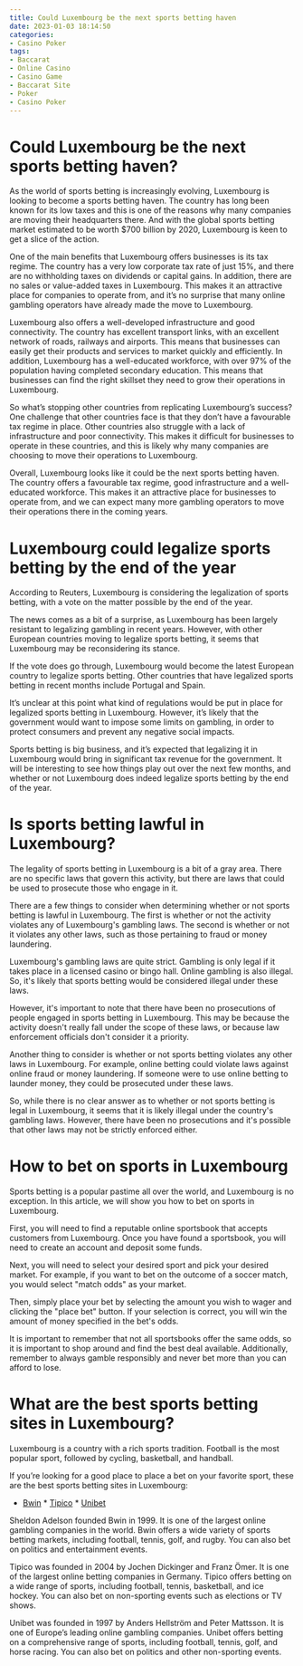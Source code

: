 ```yaml
---
title: Could Luxembourg be the next sports betting haven
date: 2023-01-03 18:14:50
categories:
- Casino Poker
tags:
- Baccarat
- Online Casino
- Casino Game
- Baccarat Site
- Poker
- Casino Poker
---
```



#  Could Luxembourg be the next sports betting haven?

As the world of sports betting is increasingly evolving, Luxembourg is looking to become a sports betting haven. The country has long been known for its low taxes and this is one of the reasons why many companies are moving their headquarters there. And with the global sports betting market estimated to be worth $700 billion by 2020, Luxembourg is keen to get a slice of the action.

One of the main benefits that Luxembourg offers businesses is its tax regime. The country has a very low corporate tax rate of just 15%, and there are no withholding taxes on dividends or capital gains. In addition, there are no sales or value-added taxes in Luxembourg. This makes it an attractive place for companies to operate from, and it’s no surprise that many online gambling operators have already made the move to Luxembourg.

Luxembourg also offers a well-developed infrastructure and good connectivity. The country has excellent transport links, with an excellent network of roads, railways and airports. This means that businesses can easily get their products and services to market quickly and efficiently. In addition, Luxembourg has a well-educated workforce, with over 97% of the population having completed secondary education. This means that businesses can find the right skillset they need to grow their operations in Luxembourg.

So what’s stopping other countries from replicating Luxembourg’s success? One challenge that other countries face is that they don’t have a favourable tax regime in place. Other countries also struggle with a lack of infrastructure and poor connectivity. This makes it difficult for businesses to operate in these countries, and this is likely why many companies are choosing to move their operations to Luxembourg.

Overall, Luxembourg looks like it could be the next sports betting haven. The country offers a favourable tax regime, good infrastructure and a well-educated workforce. This makes it an attractive place for businesses to operate from, and we can expect many more gambling operators to move their operations there in the coming years.

#  Luxembourg could legalize sports betting by the end of the year

According to Reuters, Luxembourg is considering the legalization of sports betting, with a vote on the matter possible by the end of the year.

The news comes as a bit of a surprise, as Luxembourg has been largely resistant to legalizing gambling in recent years. However, with other European countries moving to legalize sports betting, it seems that Luxembourg may be reconsidering its stance.

If the vote does go through, Luxembourg would become the latest European country to legalize sports betting. Other countries that have legalized sports betting in recent months include Portugal and Spain.

It’s unclear at this point what kind of regulations would be put in place for legalized sports betting in Luxembourg. However, it’s likely that the government would want to impose some limits on gambling, in order to protect consumers and prevent any negative social impacts.

Sports betting is big business, and it’s expected that legalizing it in Luxembourg would bring in significant tax revenue for the government. It will be interesting to see how things play out over the next few months, and whether or not Luxembourg does indeed legalize sports betting by the end of the year.

#  Is sports betting lawful in Luxembourg?

The legality of sports betting in Luxembourg is a bit of a gray area. There are no specific laws that govern this activity, but there are laws that could be used to prosecute those who engage in it.

There are a few things to consider when determining whether or not sports betting is lawful in Luxembourg. The first is whether or not the activity violates any of Luxembourg's gambling laws. The second is whether or not it violates any other laws, such as those pertaining to fraud or money laundering.

Luxembourg's gambling laws are quite strict. Gambling is only legal if it takes place in a licensed casino or bingo hall. Online gambling is also illegal. So, it's likely that sports betting would be considered illegal under these laws.

However, it's important to note that there have been no prosecutions of people engaged in sports betting in Luxembourg. This may be because the activity doesn't really fall under the scope of these laws, or because law enforcement officials don't consider it a priority.

Another thing to consider is whether or not sports betting violates any other laws in Luxembourg. For example, online betting could violate laws against online fraud or money laundering. If someone were to use online betting to launder money, they could be prosecuted under these laws.

So, while there is no clear answer as to whether or not sports betting is legal in Luxembourg, it seems that it is likely illegal under the country's gambling laws. However, there have been no prosecutions and it's possible that other laws may not be strictly enforced either.

#  How to bet on sports in Luxembourg

Sports betting is a popular pastime all over the world, and Luxembourg is no exception. In this article, we will show you how to bet on sports in Luxembourg.

First, you will need to find a reputable online sportsbook that accepts customers from Luxembourg. Once you have found a sportsbook, you will need to create an account and deposit some funds.

Next, you will need to select your desired sport and pick your desired market. For example, if you want to bet on the outcome of a soccer match, you would select "match odds" as your market.

Then, simply place your bet by selecting the amount you wish to wager and clicking the "place bet" button. If your selection is correct, you will win the amount of money specified in the bet's odds.

It is important to remember that not all sportsbooks offer the same odds, so it is important to shop around and find the best deal available. Additionally, remember to always gamble responsibly and never bet more than you can afford to lose.

#  What are the best sports betting sites in Luxembourg?

Luxembourg is a country with a rich sports tradition. Football is the most popular sport, followed by cycling, basketball, and handball.

If you’re looking for a good place to place a bet on your favorite sport, these are the best sports betting sites in Luxembourg:

* [Bwin][1] * [Tipico][2] * [Unibet][3]

[1]: https://www.bwin.com/en/sports/home "Bwin"
Sheldon Adelson founded Bwin in 1999. It is one of the largest online gambling companies in the world. Bwin offers a wide variety of sports betting markets, including football, tennis, golf, and rugby. You can also bet on politics and entertainment events.

[2]: https://www.tipico.com/en/#!/home "Tipico"
Tipico was founded in 2004 by Jochen Dickinger and Franz Ömer. It is one of the largest online betting companies in Germany. Tipico offers betting on a wide range of sports, including football, tennis, basketball, and ice hockey. You can also bet on non-sporting events such as elections or TV shows.

[3]: https://www.unibet.com/en/betting "Unibet"
Unibet was founded in 1997 by Anders Hellström and Peter Mattsson. It is one of Europe’s leading online gambling companies. Unibet offers betting on a comprehensive range of sports, including football, tennis, golf, and horse racing. You can also bet on politics and other non-sporting events.